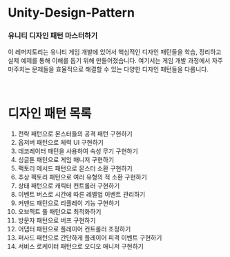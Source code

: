 # Unity-Design-Pattern
### 유니티 디자인 패턴 마스터하기

이 레퍼지토리는 유니티 게임 개발에 있어서 핵심적인 디자인 패턴들을 학습, 정리하고 실제 예제를 통해 이해를 돕기 위해 만들어졌습니다. 여기서는 게임 개발 과정에서 자주 마주치는 문제들을 효율적으로 해결할 수 있는 다양한 디자인 패턴들을 다룹니다.

<br/>

# 디자인 패턴 목록

1. 전략 패턴으로 몬스터들의 공격 패턴 구현하기
2. 옵저버 패턴으로 체력 UI 구현하기
3. 데코레이터 패턴을 사용하여 속성 무기 구현하기
4. 싱글톤 패턴으로 게임 매니저 구현하기
5. 팩토리 메서드 패턴으로 몬스터 소환 구현하기
6. 추상 팩토리 패턴으로 여러 유형의 적 소환 구현하기
7. 상태 패턴으로 캐릭터 컨트롤러 구현하기
8. 이벤트 버스로 시간에 따른 레벨업 이벤트 관리하기
9. 커맨드 패턴으로 리플레이 기능 구현하기
10. 오브젝트 풀 패턴으로 최적화하기
11. 방문자 패턴으로 버프 구현하기
12. 어댑터 패턴으로 플레이어 컨트롤러 조정하기
13. 퍼사드 패턴으로 간단하게 플레이어 피격 이벤트 구현하기
14. 서비스 로케이터 패턴으로 오디오 매니저 구현하기
